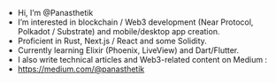 - Hi, I’m @Panasthetik
- I’m interested in blockchain / Web3 development (Near Protocol, Polkadot / Substrate) and mobile/desktop app creation.
- Proficient in Rust, Next.js / React and some Solidity.
- Currently learning Elixir (Phoenix, LiveView) and Dart/Flutter. 
- I also write technical articles and Web3-related content on Medium :
- https://medium.com/@panasthetik

<!---
Panasthetik/Panasthetik is a ✨ special ✨ repository because its `README.md` (this file) appears on your GitHub profile.
You can click the Preview link to take a look at your changes.
--->
